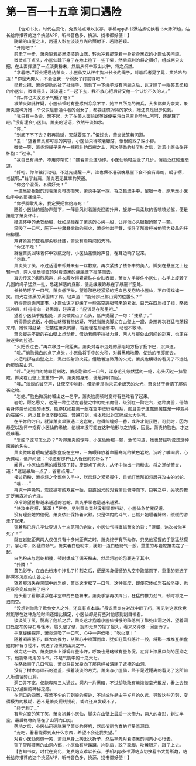 # 第一百一十五章 洞口遇险
        【告知书友，时代在变化，免费站点难以长存，手机app多书源站点切换看书大势所趋，站长给你推荐的这个换源APP，听书音色多、换源、找书都好使！】
       陡峭的山崖之上，两道人影在淡淡月光的照射下，若隐若现。
       “开始吧？”
       前走了一步，萧炎望着那黑漆漆的山底，转头冲着那穿着一身紧身黑衣的小医仙笑问道。
       微微点了点头，小医仙蹲下身子在地上捡了一些干柴，然后麻利的将之捆好，组成两只火把，在上面挥洒了一点淡黄粉末，然后从怀中取出火种，将之点燃。
       “拿着吧。”将火把递给萧炎，小医仙又从怀中掏出长长的绳子，对着后者晃了晃，笑吟吟的道：“你是大男人，不会让我一个弱女子打前锋吧？”
       举着火把，萧炎使劲的扯了扯绳子，测验了一下绳子没有问题之后，这才瞟了一眼笑意柔和的小医仙，微微摇头，淡淡道：“一起下去，我不放心把后背交给一个认识不久的人。”
       “你…你也太没男子气概了吧？”
       被萧炎如此怀疑，小医仙顿时有些感到忿忿不平，她平日所见的佣兵，大多都颇为豪爽，象萧炎这种对她一个仅仅是普通斗者的弱女子，都要谨慎对待的家伙，她还真是很少见到。
       “我只有一条命，玩不起，为了在美人面前逞英雄便要将自己置身险地…呵呵，还是算了吧。”没有理会小医仙，萧炎的话语，依然平淡如水。
       “你…”
       “到底下不下去？若再拖延，天就要亮了。”偏过头，萧炎微笑着问道。
       “去！”望着萧炎那可恶的笑容，小医仙只得咬着银牙，恨恨的跺了跺小脚。
       微微一笑，萧炎将绳子系在一棵粗壮的巨树之上，再次使劲的扯了扯之后，对着小医仙张开怀抱：“过来。”
       “我自己有绳子，不用你帮忙！”瞧着萧炎这动作，小医仙顿时后退了几步，俏脸泛红的羞怒道。
       “好吧，你单独行动吧，不过先提醒一声，谁也保不准夜晚悬崖下会不会有毒蛇，蝎子啊，老鼠啊…”耸了耸肩，萧炎若无其事的笑道。
       “你这个混蛋，不得好死！”
       一道黑影狠狠的对着萧炎甩掷而来，萧炎手掌一探，将之抓进手中，望眼一看，原来是小医仙手中的那捆绳子。
       “你手脚敢乱来，我定要把你给毒死！”
       随着小医仙的威胁声落下，一阵香风对着萧炎迎面扑来，旋即一具柔软的香喷喷娇躯，便是撞进了萧炎怀中。
       撞进怀中的柔软娇躯，犹如是撞在了萧炎的心尖一般，让得他心头狠狠的颤了一颤。
       深吸了一口气，压下一些蠢蠢欲动的邪火，萧炎伸出手臂，揽住了那曾经被他赞为极品的纤细柳腰。
       双臂紧紧的搂着那柔软纤腰，萧炎有着瞬间的失神。
       “你还不走？”
       就在萧炎回味着怀中软腻之时，小医仙羞愤的声音，在耳边响了起来。
       “抱歉。”
       萧炎笑了笑，不过话语中却并未有一丝歉意，再次紧搂了搂怀中的美人，脚尖在悬崖之上轻轻一点，两人便是径直的对着漆黑的悬崖底下投落而去。
       耳边传来的剧烈风声，将衣服吹得紧紧贴在皮肤表面，萧炎左手搂住小医仙，右手上旋转了几圈的绳子猛然一扯，急速掉落的身形，便是缓缓的悬在了悬崖半空处。
       长长的呼了一口气，萧炎低下头，望着那已经紧紧的把自己反抱的小医仙，不由得戏谑一笑，目光在漆黑的周围转了转，轻声道：“能分辨出那山洞的位置么？”
       听得萧炎询问正事，小医仙这才舒缓了一些高空蹦极带来的紧张，目光在四周扫了扫，略微沉吟后，纤指指向一处黑暗，轻声道：“应该是在那里吧…”
       望着小医仙手指指处，萧炎微微点了点头，低声提醒了一句：“搂紧了。”
       听得萧炎这话，小医仙略微有些迟疑，不过当萧炎脚尖在山壁上一蹬，身形再次狂猛甩荡起来时，她惊得赶紧一把搂住萧炎的腰，将脸埋在后者怀中，动也不敢动。
       萧炎脚尖不断的在山壁上点动着，借助着绳子拉扯力量，两人与那处山洞间的距离，也正在被逐步的拉近。
       “火把丢过去。”再次移过一段距离，萧炎对着不远处的黑暗地方扬了扬下巴，沉声道。
       “哦。”俏脸微白的点了点头，小医仙将手中的火种，对着黑暗地带，使劲的甩掷而去。
       火把甩掷在山壁之上，溅出四射的火花，借助着这微薄的火光，萧炎也模糊的看见了不远处的那隐蔽山洞。
       “呼…”见到目的地即将到达，萧炎刚欲松一口气，浑身毛孔忽然猛的一缩，心头闪过一抹警戒，脚尖在山壁上重重的一弹，萧炎的身形，便是弹射而起。
       “嗤…”淡淡的破空声，让夜空中响起，借助着那尚未完全熄灭的火光，萧炎终于看清了那偷袭之物。
       “岩蛇。”脸色微沉的喊出这一名字，萧炎脸庞顿时变得有些难看了起来。
       岩蛇，顾名思义，这是一种生活在岩壁之中的蛇形魔兽，级别在一阶左右，这种魔兽，借助着身体扁长如翅的缘故，能够犹如猎鹰一般在空中进行着翱翔，而且由于这魔兽属性是一种变异的石属性，所以其身体坚硬如石，普通刀剑，根本难以对其照成太大伤害。
       在平常的时日，就算萧炎单独遇上这岩蛇，也得纠缠好一番，或许才能获胜，可此时，因为悬空以及怀中抱有小医仙的缘故，他根本没可能在这种地形与之抗衡，因此，萧炎的脸色，才这般难看。
       “岩蛇？这可怎么办？”听得萧炎的惊呼，小医仙娇躯一颤，急忙问道，她也曾经听说过这种魔兽的名头。
       萧炎微眯着眼睛望着那盘旋在空中，三角眼释放着血腥寒光的黄色岩蛇，沉吟了瞬间后，心头微动，低声问道：“你还有那种让人昏迷的药粉么？”
       闻言，小医仙乌黑的眼珠转了转，旋即点了点头，从怀中掏出一包粉末，将之递给萧炎，道：“这是最后一点了，省着点用…”
       接过药粉，萧炎将之全部倒入手中，然后将之紧紧握住，目光盯着那即将展开攻击的岩蛇。
       “嗤...”
       再次一声嘶鸣，岩蛇狭窄的双翼一振，目露凶光的对着萧炎俯冲而下，巨嘴之中，尖锐的獠牙泛着森冷的光泽。
       冷冷的望着那越来越近的岩蛇，萧炎手掌也是越来越紧。
       “快攻击它啊，笨蛋！”怀中，见到萧炎竟然没有采取行动，小医仙急忙催促道。
       没有理会她的催促，萧炎依旧保持着沉默，只是体内的斗气，已然开始顺着脉络，缓缓的游走了起来。
       望着那已经几乎快要进入十米范围的岩蛇，小医仙气得直抓萧炎的背：“混蛋，这次被你害死了！”
       就在岩蛇距离两人仅仅只有十多米距离之时，萧炎终于有所动作，只见他紧握的手掌猛然探开，掌心中，凶猛的劲气，携夹着白色粉末，犹如一道白色箭气一般，重重的与岩蛇撞击在了一起。
       白色粉末与岩蛇相撞，顿时爆成了满天粉末，然后将岩蛇包裹进了其中。
       “扑腾！”
       黄色影子，在白色粉末中挣扎了片刻之后，便是浑身僵硬的从空中跌落而下，重重的砸进了那深不见底的山谷之中。
       望着那消失在黑暗中的岩蛇，萧炎这才松了一口气，这种高度，即使它体如岩石般坚硬，也应该会变成肉酱了吧？
       抬头看了看那漂浮在半空中的白色粉末，萧炎手掌再次挥出，狂猛的推力劲气，顿时将之一扫而空。
       “没想到你除了欺负女人之外，还真有点本事。”虽说萧炎在对战中取了巧，可见到这家伙竟然能够在这种危险时间还如此镇定，小医仙却是有些对他感到刮目相看。
       淡淡笑了笑，脱离了危机之后，萧炎这才抱着小医仙慢慢的降落到了那处山洞之外，望着洞口处密布的碎石与怪木，眉头皱了皱，旋即无奈的摇了摇头，看来又得做一回苦力了。
       手掌缓缓探开，萧炎深吸了一口气，心中一声低喝：“吹火掌！”
       随着喝声落下，巨大的推力，从掌心中喷薄而出，犹如狂风扫落叶一般，将那一堆堆互相盘结的碎石与怪木，吹进了漆黑的山涧之中。
       做完这一切，萧炎额头上浮现许些冷汗，呼吸也是略微有些急促，在背上漆黑巨剑的压抑之下，他能够动用的斗气，不足气旋中的十之六七。
       在略微顺了几口气后，萧炎将目光投向了那已经被清除了遮掩的山洞。
       没有了树木与碎石的遮盖，接着淡淡的月光，萧炎与小医仙，终于是近距离的看见了这所前人所遗留的山洞。
       洞口并不宽，仅能容两三人通过，洞内一片黑暗，不过却隐隐有着淡淡毫光散发，看上去颇有几分通幽的神秘之感。
       在洞口的四周，有着不少的刀刻般的痕迹，不过或许是由于岁月的久远，导致这些刀刻，变得极为的模糊，若不是萧炎视线锐利，或许还真发现不了。
       “终于到了…”
       有些兴奋的笑了笑，萧炎抱着小医仙，脚尖在山壁上最后一次借力，两人的身形，划过半空，最后稳稳的落在了山洞门口处。
       落地之后，小医仙迅速脱离了萧炎的怀抱，然后俏丽含喜的打量着洞口。
       “走吧，看看能得到点什么东西，希望不会让我失望。”
       对着小医仙微微一笑，萧炎从身上掏出火折子，然后率先对着漆黑的洞内小心行去。
       望了望那漆黑的山洞内部，小医仙有些踌躇，片刻后，跺了跺脚，咬着银牙，跟了上去。
       【告知书友，时代在变化，免费站点难以长存，手机app多书源站点切换看书大势所趋，站长给你推荐的这个换源APP，听书音色多、换源、找书都好使！】